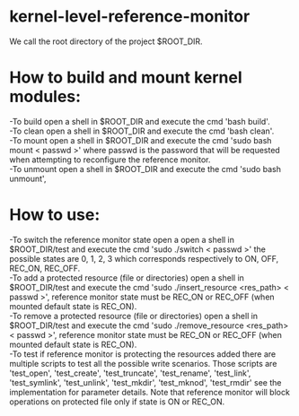 # kernel-level-reference-monitor
We call the root directory of the project $ROOT_DIR.

# How to build and mount kernel modules:
-To build open a shell in $ROOT_DIR and execute the cmd 'bash build'.\
-To clean open a shell in $ROOT_DIR and execute the cmd 'bash clean'.\
-To mount open a shell in $ROOT_DIR and execute the cmd 'sudo bash mount < passwd >' where passwd is the password that will be requested when attempting to reconfigure the reference monitor.\
-To unmount open a shell in $ROOT_DIR and execute the cmd 'sudo bash unmount',

# How to use:
-To switch the reference monitor state open a open a shell in $ROOT_DIR/test and execute the cmd 'sudo ./switch <state> < passwd >' the possible states are 0, 1, 2, 3 which corresponds respectively to ON, OFF, REC_ON, REC_OFF.\
-To add a protected resource (file or directories) open a shell in $ROOT_DIR/test and execute the cmd 'sudo ./insert_resource <res_path> < passwd >', reference monitor state must be REC_ON or REC_OFF (when mounted default state is REC_ON).\
-To remove a protected resource (file or directories) open a shell in $ROOT_DIR/test and execute the cmd 'sudo ./remove_resource <res_path> < passwd >', reference monitor state must be REC_ON or REC_OFF (when mounted default state is REC_ON).\
-To test if reference monitor is protecting the resources added there are multiple scripts to test all the possible write scenarios. Those scripts are 'test_open', 'test_create', 'test_truncate', 'test_rename', 'test_link', 'test_symlink', 'test_unlink', 'test_mkdir', 'test_mknod', 'test_rmdir' see the implementation for parameter details. Note that reference monitor will block operations on protected file only if state is ON or REC_ON.
